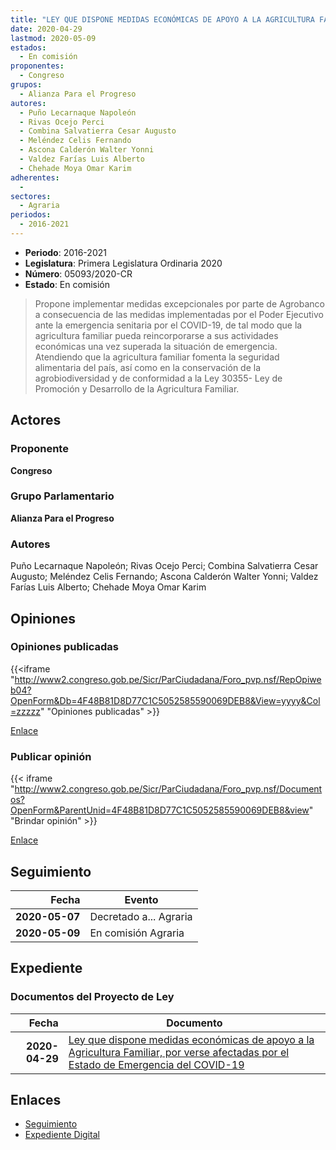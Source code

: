 ```yaml
---
title: "LEY QUE DISPONE MEDIDAS ECONÓMICAS DE APOYO A LA AGRICULTURA FAMILIAR, POR VERSE AFECTADAS POR EL ESTADO DE EMERGENCIA DEL COVID-19"
date: 2020-04-29
lastmod: 2020-05-09
estados: 
  - En comisión
proponentes: 
  - Congreso
grupos: 
  - Alianza Para el Progreso
autores: 
  - Puño Lecarnaque Napoleón
  - Rivas Ocejo Perci
  - Combina Salvatierra Cesar Augusto
  - Meléndez Celis Fernando
  - Ascona Calderón Walter Yonni
  - Valdez Farías Luis Alberto
  - Chehade Moya Omar Karim
adherentes: 
  - 
sectores: 
  - Agraria
periodos: 
  - 2016-2021
---
```


- **Periodo**: 2016-2021
- **Legislatura**: Primera Legislatura Ordinaria 2020
- **Número**: 05093/2020-CR
- **Estado**: En comisión

> Propone implementar medidas excepcionales por parte de Agrobanco a consecuencia de las medidas implementadas por el Poder Ejecutivo ante la emergencia senitaria por el COVID-19, de tal modo que la agricultura familiar pueda reincorporarse a sus actividades económicas una vez superada la situación de emergencia. Atendiendo que la agricultura familiar fomenta la seguridad alimentaria del país, así como en la conservación de la agrobiodiversidad y de conformidad a la Ley 30355- Ley de Promoción y Desarrollo de la Agricultura Familiar.


## Actores

### Proponente

**Congreso**

### Grupo Parlamentario

**Alianza Para el Progreso**

### Autores

Puño Lecarnaque Napoleón; Rivas Ocejo Perci; Combina Salvatierra Cesar Augusto; Meléndez Celis Fernando; Ascona Calderón Walter Yonni; Valdez Farías Luis Alberto; Chehade Moya Omar Karim


## Opiniones

### Opiniones publicadas

{{<iframe "http://www2.congreso.gob.pe/Sicr/ParCiudadana/Foro_pvp.nsf/RepOpiweb04?OpenForm&Db=4F48B81D8D77C1C5052585590069DEB8&View=yyyy&Col=zzzzz" "Opiniones publicadas" >}}

[Enlace](http://www2.congreso.gob.pe/Sicr/ParCiudadana/Foro_pvp.nsf/RepOpiweb04?OpenForm&Db=4F48B81D8D77C1C5052585590069DEB8&View=yyyy&Col=zzzzz)
### Publicar opinión

{{< iframe "http://www2.congreso.gob.pe/Sicr/ParCiudadana/Foro_pvp.nsf/Documentos?OpenForm&ParentUnid=4F48B81D8D77C1C5052585590069DEB8&view" "Brindar opinión" >}}

[Enlace](http://www2.congreso.gob.pe/Sicr/ParCiudadana/Foro_pvp.nsf/Documentos?OpenForm&ParentUnid=4F48B81D8D77C1C5052585590069DEB8&view)

## Seguimiento

| Fecha | Evento |
|------:|--------|
| **2020-05-07** | Decretado a... Agraria|
| **2020-05-09** | En comisión Agraria|


## Expediente


### Documentos del Proyecto de Ley

| Fecha | Documento |
|------:|--------|
| **2020-04-29** | [Ley que dispone medidas económicas de apoyo a la Agricultura Familiar, por verse afectadas por el Estado de Emergencia del COVID-19](http://www.leyes.congreso.gob.pe/Documentos/2016_2021/Proyectos_de_Ley_y_de_Resoluciones_Legislativas/PL05093_20200429.pdf) |

## Enlaces 

- [Seguimiento](http://www2.congreso.gob.pe/Sicr/TraDocEstProc/CLProLey2016.nsf/f7fff46988ca05b1052578e100829cc7/80e22f6106fe44be052585590069496a?OpenDocument)
- [Expediente Digital](http://www2.congreso.gob.pe/Sicr/TraDocEstProc/CLProLey2016.nsf/f7fff46988ca05b1052578e100829cc7/80e22f6106fe44be052585590069496a?OpenDocument&Click=05257FB7005EB655.eb71d0cf91d8294e05256cdf006b5706/$Body/0.1C6C)
